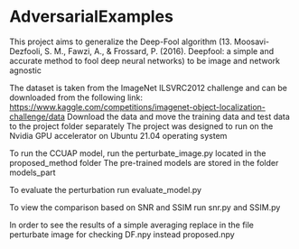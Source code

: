 # AdversarialExamples

This project aims to generalize the Deep-Fool algorithm (13.	Moosavi-Dezfooli, S. M., Fawzi, A., & Frossard, P. (2016). 
Deepfool: a simple and accurate method to fool deep neural networks) to be image and network agnostic

The dataset is taken from the ImageNet ILSVRC2012 challenge and can be downloaded from the following link:
https://www.kaggle.com/competitions/imagenet-object-localization-challenge/data
Download the data and move the training data and test data to the project folder separately
The project was designed to run on the Nvidia GPU accelerator on Ubuntu 21.04 operating system

To run the CCUAP model, run the perturbate_image.py located in the proposed_method folder
The pre-trained models are stored in the folder models_part

To evaluate the perturbation run evaluate_model.py 

To view the comparison based on SNR and SSIM run snr.py and SSIM.py

In order to see the results of a simple averaging replace in the file perturbate image for checking DF.npy instead proposed.npy


